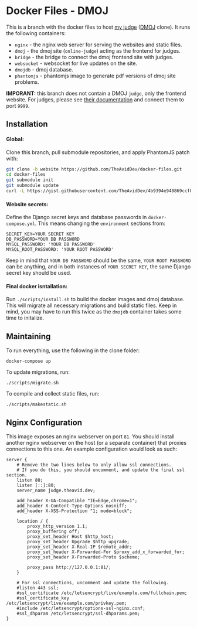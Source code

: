 # Docker Files - DMOJ
This is a branch with the docker files to host [my judge](https://judge.theavid.dev) ([DMOJ](https://github.com/DMOJ/online-judge) clone). It runs the following containers:
 * `nginx` - the nginx web server for serving the websites and static files.
 * `dmoj` - the dmoj site (`online-judge`) acting as the frontend for judges.
 * `bridge` - the bridge to connect the dmoj frontend site with judges.
 * `websocket` - websocket for live updates on the site.
 * `dmojdb` - dmoj database.
 * `phantomjs` - phantomjs image to generate pdf versions of dmoj site problems.
 
 **IMPORANT:** this branch does not contain a DMOJ `judge`, only the frontend website. For judges, please see [their documentation](https://docs.dmoj.ca/#/judge/linux_installation) and connect them to port `9999`.
 
## Installation
#### Global:
Clone this branch, pull submodule repositories, and apply PhantomJS patch with:
```sh
git clone -b website https://github.com/TheAvidDev/docker-files.git
cd docker-files
git submodule init
git submodule update
curl -L https://gist.githubusercontent.com/TheAvidDev/4b9394e948869ccf8117703dc288c6ef/raw/29681cb75b0cbd49ba09e64b6208018027e283b9/py | git apply
```

#### Website secrets:
Define the Django secret keys and database passwords in `docker-compose.yml`. This means changing the `environment` sections from:
```
SECRET_KEY=YOUR SECRET KEY
DB_PASSWORD=YOUR DB PASSWORD
MYSQL_PASSWORD: 'YOUR DB PASSWORD'
MYSQL_ROOT_PASSWORD: 'YOUR ROOT PASSWORD'
```

Keep in mind that `YOUR DB PASSWORD` should be the same, `YOUR ROOT PASSWORD` can be anything, and in both instances of `YOUR SECRET KEY`, the same Django secret key should be used.

#### Final docker isntallation:
Run `./scripts/install.sh` to build the docker images and dmoj database. This will migrate all necessary migrations and build static files. Keep in mind, you may have to run this twice as the `dmojdb` container takes some time to initalize.

## Maintaining
To run everything, use the following in the clone folder:
```
docker-compose up
```

To update migrations, run:
```
./scripts/migrate.sh
```

To compile and collect static files, run:
```
./scripts/makestatic.sh
```

## Nginx Configuration
This image exposes an nginx webserver on port `81`. You should install another nginx webserver on the host (or a separate container) that proxies connections to this one. An example configuration would look as such:
```nginx
server {
    # Remove the two lines below to only allow ssl connections.
    # If you do this, you should uncomment, and update the final ssl section.
    listen 80;
    listen [::]:80;
    server_name judge.theavid.dev;

    add_header X-UA-Compatible "IE=Edge,chrome=1";
    add_header X-Content-Type-Options nosniff;
    add_header X-XSS-Protection "1; mode=block";

    location / {
        proxy_http_version 1.1;
        proxy_buffering off;
        proxy_set_header Host $http_host;
        proxy_set_header Upgrade $http_upgrade;
        proxy_set_header X-Real-IP $remote_addr;
        proxy_set_header X-Forwarded-For $proxy_add_x_forwarded_for;
        proxy_set_header X-Forwarded-Proto $scheme;

        proxy_pass http://127.0.0.1:81/;
    }

    # For ssl connections, uncomment and update the following.
    #listen 443 ssl;
    #ssl_certificate /etc/letsencrypt/live/example.com/fullchain.pem;
    #ssl_certificate_key /etc/letsencrypt/live/example.com/privkey.pem;
    #include /etc/letsencrypt/options-ssl-nginx.conf;
    #ssl_dhparam /etc/letsencrypt/ssl-dhparams.pem;
}
```
